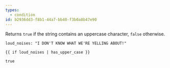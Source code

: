 ```yaml
---
types:
  - condition
id: b2936dd3-f8b1-44a7-bb40-f3b0a8b47e90
---
```

Returns `true` if the string contains an uppercase character, `false` otherwise.

```.language-yaml
loud_noises: "I DON'T KNOW WHAT WE'RE YELLING ABOUT!"
```

```
{{ if loud_noises | has_upper_case }}
```

```.language-output
true
```